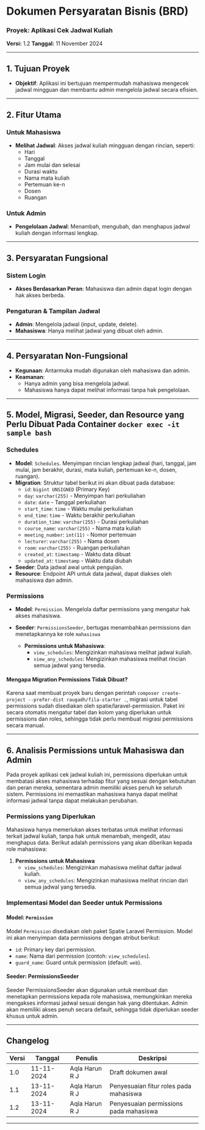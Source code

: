 # **Dokumen Persyaratan Bisnis (BRD)**  
### **Proyek:** Aplikasi Cek Jadwal Kuliah  
**Versi:** 1.2
**Tanggal:** 11 November 2024  

---

## **1. Tujuan Proyek**
- **Objektif**: Aplikasi ini bertujuan mempermudah mahasiswa mengecek jadwal mingguan dan membantu admin mengelola jadwal secara efisien.

---

## **2. Fitur Utama**

### **Untuk Mahasiswa**
- **Melihat Jadwal**: Akses jadwal kuliah mingguan dengan rincian, seperti:
  - Hari
  - Tanggal
  - Jam mulai dan selesai
  - Durasi waktu
  - Nama mata kuliah
  - Pertemuan ke-n
  - Dosen
  - Ruangan

### **Untuk Admin**
- **Pengelolaan Jadwal**: Menambah, mengubah, dan menghapus jadwal kuliah dengan informasi lengkap.

---

## **3. Persyaratan Fungsional**

### **Sistem Login**
- **Akses Berdasarkan Peran**: Mahasiswa dan admin dapat login dengan hak akses berbeda.

### **Pengaturan & Tampilan Jadwal**
- **Admin**: Mengelola jadwal (input, update, delete).
- **Mahasiswa**: Hanya melihat jadwal yang dibuat oleh admin.

---

## **4. Persyaratan Non-Fungsional**

- **Kegunaan**: Antarmuka mudah digunakan oleh mahasiswa dan admin.
- **Keamanan**:
  - Hanya admin yang bisa mengelola jadwal.
  - Mahasiswa hanya dapat melihat informasi tanpa hak pengelolaan.

---

## **5. Model, Migrasi, Seeder, dan Resource yang Perlu Dibuat Pada Container `docker exec -it sample bash`**

### **Schedules**
- **Model**: `Schedules`. Menyimpan rincian lengkap jadwal (hari, tanggal, jam mulai, jam berakhir, durasi, mata kuliah, pertemuan ke-n, dosen, ruangan).
- **Migration**: Struktur tabel berikut ini akan dibuat pada database:
  - `id`: `bigint UNSIGNED` (Primary Key)
  - `day`: `varchar(255)` - Menyimpan hari perkuliahan
  - `date`: `date` - Tanggal perkuliahan
  - `start_time`: `time` - Waktu mulai perkuliahan
  - `end_time`: `time` - Waktu berakhir perkuliahan
  - `duration_time`: `varchar(255)` - Durasi perkuliahan
  - `course_name`: `varchar(255)` - Nama mata kuliah
  - `meeting_number`: `int(11)` - Nomor pertemuan
  - `lecturer`: `varchar(255)` - Nama dosen
  - `room`: `varchar(255)` - Ruangan perkuliahan
  - `created_at`: `timestamp` - Waktu data dibuat
  - `updated_at`: `timestamp` - Waktu data diubah
- **Seeder**: Data jadwal awal untuk pengujian.
- **Resource**: Endpoint API untuk data jadwal, dapat diakses oleh mahasiswa dan admin.
  
### **Permissions**
- **Model**: `Permission`. Mengelola daftar permissions yang mengatur hak akses mahasiswa.
  
- **Seeder**: `PermissionsSeeder`, bertugas menambahkan permissions dan menetapkannya ke role `mahasiswa`

  - **Permissions untuk Mahasiswa**:
    - `view_schedules`: Mengizinkan mahasiswa melihat jadwal kuliah.
    - `view_any_schedules`: Mengizinkan mahasiswa melihat rincian semua jadwal yang tersedia.

#### Mengapa Migration Permissions Tidak Dibuat? 

Karena saat membuat proyek baru dengan perintah `composer create-project --prefer-dist raugadh/fila-starter .`, migrasi untuk tabel permissions sudah disediakan oleh spatie/laravel-permission. Paket ini secara otomatis mengatur tabel dan kolom yang diperlukan untuk permissions dan roles, sehingga tidak perlu membuat migrasi permissions secara manual.

---

## **6. Analisis Permissions untuk Mahasiswa dan Admin**

Pada proyek aplikasi cek jadwal kuliah ini, permissions diperlukan untuk membatasi akses mahasiswa terhadap fitur yang sesuai dengan kebutuhan dan peran mereka, sementara admin memiliki akses penuh ke seluruh sistem. Permissions ini memastikan mahasiswa hanya dapat melihat informasi jadwal tanpa dapat melakukan perubahan.

### **Permissions yang Diperlukan**

Mahasiswa hanya memerlukan akses terbatas untuk melihat informasi terkait jadwal kuliah, tanpa hak untuk menambah, mengedit, atau menghapus data. Berikut adalah permissions yang akan diberikan kepada role mahasiswa:

1. **Permissions untuk Mahasiswa**
   - `view_schedules`: Mengizinkan mahasiswa melihat daftar jadwal kuliah.
   - `view_any_schedules`: Mengizinkan mahasiswa melihat rincian dari semua jadwal yang tersedia.

### **Implementasi Model dan Seeder untuk Permissions**

#### **Model: `Permission`**

Model `Permission` disediakan oleh paket Spatie Laravel Permission. Model ini akan menyimpan data permissions dengan atribut berikut:
- `id`: Primary key dari permission.
- `name`: Nama dari permission (contoh: `view_schedules`).
- `guard_name`: Guard untuk permission (default: `web`).

#### **Seeder: PermissionsSeeder**
Seeder PermissionsSeeder akan digunakan untuk membuat dan menetapkan permissions kepada role mahasiswa, memungkinkan mereka mengakses informasi jadwal sesuai dengan hak yang ditentukan. Admin akan memiliki akses penuh secara default, sehingga tidak diperlukan seeder khusus untuk admin.

---

## **Changelog**

| Versi | Tanggal       | Penulis         | Deskripsi                          |
|-------|---------------|-----------------|------------------------------------|
| 1.0   | 11-11-2024    | Aqla Harun R J  | Draft dokumen awal                 |
| 1.1   | 13-11-2024    | Aqla Harun R J  | Penyesuaian fitur roles pada mahasiswa |
| 1.2   | 13-11-2024    | Aqla Harun R J  | Penyesuaian permissions pada mahasiswa |

---
